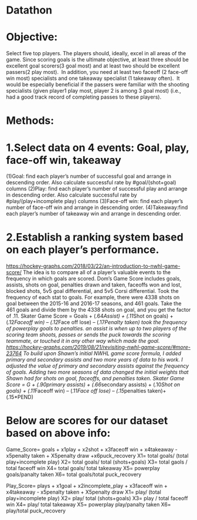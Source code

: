 # Datathon
# Objective:
Select five top players. The players should, ideally, excel in all areas of the game. Since scoring goals is the ultimate objective, at least three should be excellent goal scorers(3 goal most) and at least two should be excellent passers(2 play most).  In addition, you need at least two faceoff (2 face-off win most) specialists and one takeaway specialist (1 takeaway often).  It would be especially beneficial if the passers were familiar with the shooting specialists (given player1 play most, player 2 is among 3 goal most) (i.e., had a good track record of completing passes to these players). 
# Methods:
# 1.Select data on 4 events: Goal, play, face-off win, takeaway
(1)Goal: find each player’s number of successful goal and arrange in descending order. Also calculate successful rate by #goal/(shot+goal) columns
(2)Play: find each player’s number of successful play and arrange in descending order.  Also calculate successful rate by #play/(play+incomplete play) columns
(3)Face-off win: find each player’s number of face-off win and arrange in descending order. 
(4)Takeaway:find each player’s number of takeaway win and arrange in descending order. 
# 2.Establish a ranking system based on each player’s performance.
https://hockey-graphs.com/2018/03/22/an-introduction-to-nwhl-game-score/
The idea is to compare all of a player’s valuable events to the frequency in which goals are scored. Dom’s Game Score includes goals, assists, shots on goal, penalties drawn and taken, faceoffs won and lost, blocked shots, 5v5 goal differential, and 5v5 Corsi differential.
Took the frequency of each stat to goals. For example, there were 4338 shots on goal between the 2015-16 and 2016-17 seasons, and 461 goals. Take the 461 goals and divide them by the 4338 shots on goal, and you get the factor of .11.
Skater Game Score = Goals + (.64*Assist) + (.11*Shot on goals) + (.12*Faceoff win) – (.12*Face off lose) – (.17*Penalty taken) *took the frequency of powerplay goals to penalties.
an assist is when up to two players of the scoring team shoots, passes or sends the puck towards the scoring teammate, or touched it in any other way which made the goal. 
https://hockey-graphs.com/2019/08/21/revisiting-nwhl-game-score/#more-23764
To build upon Shawn’s initial NWHL game score formula, I added primary and secondary assists and two more years of data to his work. I adjusted the value of primary and secondary assists against the frequency of goals. Adding two more seasons of data changed the initial weights that Shawn had for shots on goal, faceoffs, and penalties taken.
Skater Game Score = G + (.90*primary assists) + (.66*secondary assists) + (.10*Shot on goals) + (.11*Faceoff win) – (.11*Face off lose) – (.15*penalties taken)+ (.15*PEND)

# Below are scores for our dataset based on above info:
Game_Score= goals + x1play + x2shot + x3faceoff win + x4takeaway - x5penalty taken + X5penalty draw +x6puck_recovery
X1= total goals/ (total play+incomplete play)
X2= total goals/ total (shots+goals)
X3= total gaols / total faceoff win
X4= total goals/ total takeaway
X5= powerplay goals/panalty taken 
X6= total goals/total puck_recovery

Play_Score= plays + x1goal + x2incomplete_play + x3faceoff win + x4takeaway - x5penalty taken + X5penalty draw
X1= play/ (total play+incomplete play)
X2= play/ total (shots+goals)
X3= play / total faceoff win
X4= play/ total takeaway
X5= powerplay play/panalty taken 
X6= play/total puck_recovery
